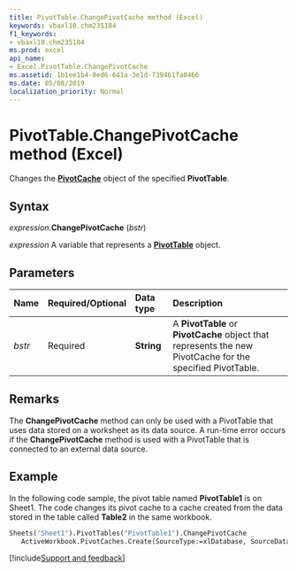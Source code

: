 ```yaml
---
title: PivotTable.ChangePivotCache method (Excel)
keywords: vbaxl10.chm235184
f1_keywords:
- vbaxl10.chm235184
ms.prod: excel
api_name:
- Excel.PivotTable.ChangePivotCache
ms.assetid: 1b1ee1b4-0ed6-641a-3e1d-739461fa0466
ms.date: 05/08/2019
localization_priority: Normal
---
```



# PivotTable.ChangePivotCache method (Excel)

Changes the **[PivotCache](Excel.PivotCache.md)** object of the specified **PivotTable**.


## Syntax

_expression_.**ChangePivotCache** (_bstr_)

_expression_ A variable that represents a **[PivotTable](Excel.PivotTable.md)** object.


## Parameters

|Name|Required/Optional|Data type|Description|
|:-----|:-----|:-----|:-----|
| _bstr_|Required| **String**|A **PivotTable** or **PivotCache** object that represents the new PivotCache for the specified PivotTable.|

## Remarks

The **ChangePivotCache** method can only be used with a PivotTable that uses data stored on a worksheet as its data source. A run-time error occurs if the **ChangePivotCache** method is used with a PivotTable that is connected to an external data source.


## Example

In the following code sample, the pivot table named **PivotTable1** is on Sheet1.  The code changes its pivot cache to a cache created from the data stored in the table called **Table2** in the same workbook.

```vb
Sheets("Sheet1").PivotTables("PivotTable1").ChangePivotCache _
   ActiveWorkbook.PivotCaches.Create(SourceType:=xlDatabase, SourceData:="Table2", Version:=xlPivotTableVersion15)
```



[!include[Support and feedback](~/includes/feedback-boilerplate.md)]
